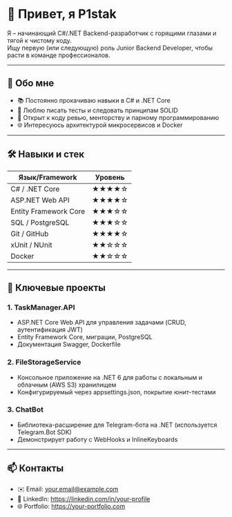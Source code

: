 # 👋 Привет, я P1stak

Я – начинающий C#/.NET Backend-разработчик с горящими глазами и тягой к чистому коду.  
Ищу первую (или следующую) роль Junior Backend Developer, чтобы расти в команде профессионалов.

---

## 🚀 Обо мне
- 📚 Постоянно прокачиваю навыки в C# и .NET Core  
- 🎯 Люблю писать тесты и следовать принципам SOLID  
- 🤝 Открыт к коду ревью, менторству и парному программированию  
- 🌐 Интересуюсь архитектурой микросервисов и Docker  

---

## 🛠 Навыки и стек
| Язык/Framework        | Уровень    |
|-----------------------|------------|
| C# / .NET Core        | ★★★★☆      |
| ASP.NET Web API       | ★★★★☆      |
| Entity Framework Core | ★★★☆☆      |
| SQL / PostgreSQL      | ★★★☆☆      |
| Git / GitHub          | ★★★★☆      |
| xUnit / NUnit         | ★★☆☆☆      |
| Docker                | ★★☆☆☆      |

---

## 📂 Ключевые проекты

### 1. TaskManager.API  
- ASP.NET Core Web API для управления задачами (CRUD, аутентификация JWT)  
- Entity Framework Core, миграции, PostgreSQL  
- Документация Swagger, Dockerfile  

### 2. FileStorageService  
- Консольное приложение на .NET 6 для работы с локальным и облачным (AWS S3) хранилищем  
- Конфигурируемый через appsettings.json, покрытие юнит-тестами  

### 3. ChatBot  
- Библиотека-расширение для Telegram-бота на .NET (используется Telegram.Bot SDK)  
- Демонстрирует работу с WebHooks и InlineKeyboards  

---

## 📫 Контакты
- ✉️ Email: your.email@example.com  
- 🔗 LinkedIn: https://linkedin.com/in/your-profile  
- 🌐 Portfolio: https://your-portfolio.com  
